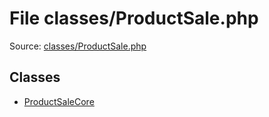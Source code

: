 File classes/ProductSale.php
=========

Source: [classes/ProductSale.php](https://github.com/PrestaShop/PrestaShop/blob/1.6.0.7/classes/ProductSale.php)


Classes
-------

* [ProductSaleCore](class.ProductSaleCore.md)

